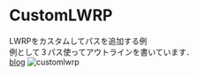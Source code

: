 # CustomLWRP
LWRPをカスタムしてパスを追加する例<br>
例として３パス使ってアウトラインを書いています．<br>
[blog](http://unitech.hatenablog.com/entry/2019/01/12/185517)
![customlwrp](https://user-images.githubusercontent.com/11411789/51071825-a7f2e980-169a-11e9-99d5-081a647b5727.png)
